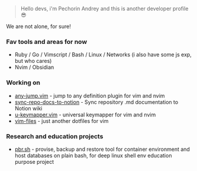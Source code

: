 > Hello devs, i'm Pechorin Andrey and this is another developer profile 😎

We are not alone, for sure!

### Fav tools and areas for now

- Ruby / Go / Vimscript / Bash / Linux / Networks (i also have some js exp, but who cares)
- Nvim / Obsidian


### Working on

- [any-jump.vim](https://github.com/pechorin/any-jump.vim) - jump to any definition plugin for vim and nvim
- [sync-repo-docs-to-notion](https://github.com/pechorin/sync-repo-docs-to-notion) - Sync repository .md documentation to Notion wiki
- [u-keymapper.vim](https://github.com/pechorin/u-keymapper.vim) - universal keymapper for vim and nvim
- [vim-files](https://github.com/pechorin/vim-files) - just another dotfiles for vim

### Research and education projects

- [pbr.sh](https://github.com/pechorin/pbr.sh) - provise, backup and restore tool for container environment and host databases on plain bash, for deep linux shell env education purpose project
